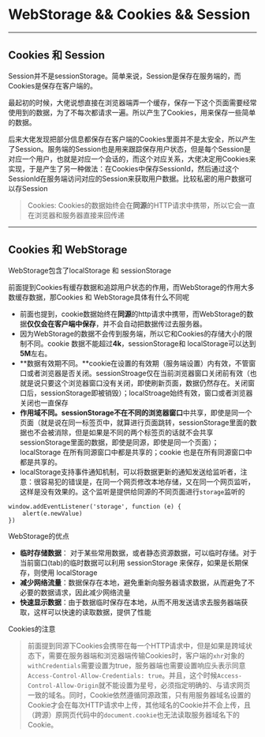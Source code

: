 # WebStorage && Cookies && Session

---

## Cookies 和 Session

Session并不是sessionStorage。简单来说，Session是保存在服务端的，而Cookies是保存在客户端的。

最起初的时候，大佬说想直接在浏览器端弄一个缓存，保存一下这个页面需要经常使用到的数据，为了不每次都请求一遍。所以产生了Cookies，用来保存一些简单的数据。

后来大佬发现把部分信息都保存在客户端的Cookies里面并不是太安全，所以产生了Session。服务端的Session也是用来跟踪保存用户状态，但是每个Session是对应一个用户，也就是对应一个会话的，而这个对应关系，大佬决定用Cookies来实现，于是产生了另一种做法：在Cookies中保存SessionId，然后通过这个SessionId在服务端访问对应的Session来获取用户数据。比较私密的用户数据可以存Session

> Cookies: Cookies的数据始终会在**同源**的HTTP请求中携带，所以它会一直在浏览器和服务器直接来回传递


---

## Cookies 和 WebStorage

WebStorage包含了localStorage 和 sessionStorage

前面提到Cookies有缓存数据和追踪用户状态的作用，而WebStorage的作用大多数缓存数据，那Cookies 和 WebStorage具体有什么不同呢

- 前面也提到，cookie数据始终在**同源**的http请求中携带，而WebStorage的数据**仅仅会在客户端中保存**，并不会自动把数据传过去服务器。
- 因为WebStorage的数据不会传到服务端，所以它和Cookies的存储大小的限制不同。cookie 数据不能超过**4k**，sessionStorage和 localStorage可以达到**5M**左右。
- **数据有效期不同。**cookie在设置的有效期（服务端设置）内有效，不管窗口或者浏览器是否关闭。sessionStroage仅在当前浏览器窗口关闭前有效（也就是说只要这个浏览器窗口没有关闭，即使刷新页面，数据仍然存在。关闭窗口后，sessionStorage即被销毁）；localStroage始终有效，窗口或者浏览器关闭也一直保存
- **作用域不同。**sessionStorage不在不同的浏览器**窗口**中共享，即使是同一个页面（就是说在同一标签页中，就算进行页面跳转，sessionStorage里面的数据也不会被消除，但是如果是不同的两个标签页的话就不会共享sessionStorage里面的数据，即使是同源，即使是同一个页面）；localStorage 在所有同源窗口中都是共享的；cookie 也是在所有同源窗口中都是共享的。
- localStorage支持事件通知机制，可以将数据更新的通知发送给监听者，注意：很容易犯的错误是，在同一个网页修改本地存储，又在同一个网页监听，这样是没有效果的。这个监听是提供给同源的不同页面进行`storage`监听的

```
window.addEventListener('storage', function (e) {
	alert(e.newValue)
})
```

WebStorage的优点

- **临时存储数据**： 对于某些常用数据，或者静态资源数据，可以临时存储。对于当前窗口(tab)的临时数据可以利用 sessionStorage 来保存，如果是长期保存，则使用 localStorage
- **减少网络流量**：数据保存在本地，避免重新向服务器请求数据，从而避免了不必要的数据请求，因此减少网络流量
- **快速显示数据**：由于数据临时保存在本地，从而不用发送请求去服务器端获取，这样可以快速的读取数据，提供了性能

Cookies的注意

> 前面提到同源下Cookies会携带在每一个HTTP请求中，但是如果是跨域状态下，需要在服务器端和浏览器端传输Cookies时，客户端的`xhr`对象的`withCredentials`需要设置为true，服务器端也需要设置响应头表示同意`Access-Control-Allow-Credentials: true`。并且，这个时候`Access-Control-Allow-Origin`就不能设置为星号，必须指定明确的、与请求网页一致的域名。同时，Cookie依然遵循同源政策，只有用服务器域名设置的Cookie才会在每次HTTP请求中上传，其他域名的Cookie并不会上传，且（跨源）原网页代码中的`document.cookie`也无法读取服务器域名下的Cookie。

